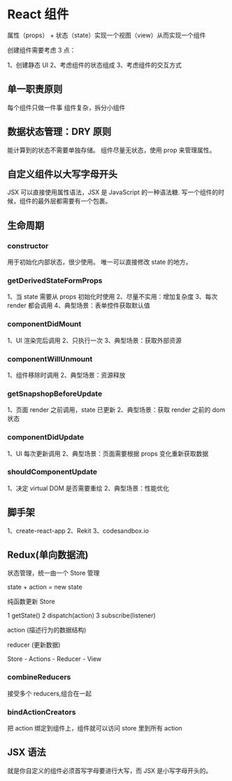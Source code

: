 # React 组件

属性（props） + 状态（state）实现一个视图（view）从而实现一个组件

创建组件需要考虑 3 点：

1、创建静态 UI
2、考虑组件的状态组成
3、考虑组件的交互方式

## 单一职责原则

每个组件只做一件事
组件复杂，拆分小组件

## 数据状态管理：DRY 原则

能计算到的状态不需要单独存储。
组件尽量无状态，使用 prop 来管理属性。

## 自定义组件以大写字母开头

JSX 可以直接使用属性语法，JSX 是 JavaScript 的一种语法糖.
写一个组件的时候，组件的最外层都需要有一个包裹。

## 生命周期

### constructor

用于初始化内部状态，很少使用。
唯一可以直接修改 state 的地方。

### getDerivedStateFormProps

1、当 state 需要从 props 初始化时使用
2、尽量不实用：增加复杂度
3、每次 render 都会调用
4、典型场景：表单控件获取默认值

### componentDidMount

1、UI 渲染完后调用
2、只执行一次
3、典型场景：获取外部资源

### componentWillUnmount

1、组件移除时调用
2、典型场景：资源释放

### getSnapshopBeforeUpdate

1、页面 render 之前调用，state 已更新
2、典型场景：获取 render 之前的 dom 状态

### componentDidUpdate

1、UI 每次更新调用
2、典型场景：页面需要根据 props 变化重新获取数据

### shouldComponentUpdate

1、决定 virtual DOM 是否需要重绘
2、典型场景：性能优化

## 脚手架

1、create-react-app
2、Rekit
3、codesandbox.io

## Redux(单向数据流)

状态管理，统一由一个 Store 管理

state + action = new state

纯函数更新 Store

1 getState()
2 dispatch(action)
3 subscribe(listener)

action (描述行为的数据结构)

reducer (更新数据)

Store - Actions - Reducer - View

### combineReducers

接受多个 reducers,组合在一起

### bindActionCreators

把 action 绑定到组件上，组件就可以访问 store 里到所有 action

## JSX 语法

就是你自定义的组件必须首写字母要进行大写，而 JSX 是小写字母开头的。
